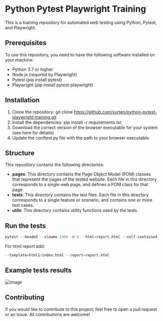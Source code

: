 # Python Pytest Playwright Training
This is a training repository for automated web testing using Python, Pytest, and Playwright.

## Prerequisites
To use this repository, you need to have the following software installed on your machine:

- Python 3.7 or higher
- Node.js (required by Playwright)
- Pytest (pip install pytest)
- Playwright (pip install pytest-playwright)

## Installation
1. Clone the repository: git clone https://github.com/xurten/python-pytest-playwright-training.git
2. Install the dependencies: pip install -r requirements.txt
3. Download the correct version of the browser executable for your system (see here for details)
4. Update the conftest.py file with the path to your browser executable.

## Structure
This repository contains the following directories:

- **pages**: This directory contains the Page Object Model (POM) classes that represent the pages of the tested website. Each file in this directory corresponds to a single web page, and defines a POM class for that page.
- **tests**: This directory contains the test files. Each file in this directory corresponds to a single feature or scenario, and contains one or more test cases.
- **utils**: This directory contains utility functions used by the tests.


## Run the tests
```python
pytest --headed --slowmo 1000 -n 6 --html=report.html --self-contained-html --capture=tee-sys -m regression
```
For html report add:
```python
--template=html1/index.html --report=report.html
```

## Example tests results
![image](https://user-images.githubusercontent.com/7273568/224503717-e861b105-7b73-4a5e-bae7-b3f43c22d72d.png)

## Contributing
If you would like to contribute to this project, feel free to open a pull request or an issue. All contributions are welcome!
